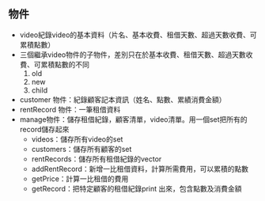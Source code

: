 ## 物件
-  video紀錄video的基本資料（片名、基本收費、租借天數、超過天數收費、可累積點數）
- 三個繼承video物件的子物件，差別只在於基本收費、租借天數、超過天數收費、可累積點數的不同
    1. old
    2. new
    3. child
- customer 物件：紀錄顧客記本資訊（姓名、點數、累績消費金額）
- rentRecord 物件：一筆租借資料
- manage物件：儲存租借紀錄，顧客清單，video清單。用一個set把所有的record儲存起來
    - videos：儲存所有video的set
    - customers：儲存所有顧客的set
    - rentRecords：儲存所有租借紀錄的vector
    - addRentRecord：新增一比租借資料，計算所需費用，可以累積的點數
    - getPrice：計算一比租借的費用 
    - getRecord：把特定顧客的租借紀錄print 出來，包含點數及消費金額